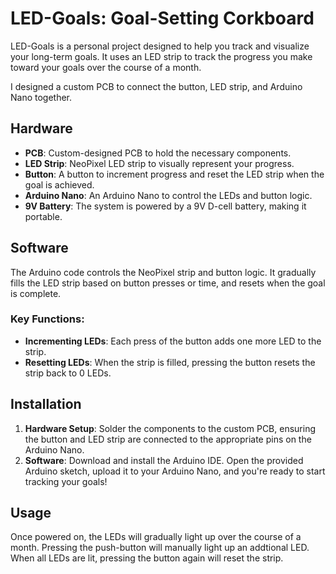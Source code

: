 # LED-Goals: Goal-Setting Corkboard

LED-Goals is a personal project designed to help you track and visualize your long-term goals. It uses an LED strip to track the progress you make toward your goals over the course of a month.

I designed a custom PCB to connect the button, LED strip, and Arduino Nano together.

## Hardware
- **PCB**: Custom-designed PCB to hold the necessary components.
- **LED Strip**: NeoPixel LED strip to visually represent your progress.
- **Button**: A button to increment progress and reset the LED strip when the goal is achieved.
- **Arduino Nano**: An Arduino Nano to control the LEDs and button logic.
- **9V Battery**: The system is powered by a 9V D-cell battery, making it portable.

## Software
The Arduino code controls the NeoPixel strip and button logic. It gradually fills the LED strip based on button presses or time, and resets when the goal is complete.

### Key Functions:
- **Incrementing LEDs**: Each press of the button adds one more LED to the strip.
- **Resetting LEDs**: When the strip is filled, pressing the button resets the strip back to 0 LEDs.

## Installation
1. **Hardware Setup**: Solder the components to the custom PCB, ensuring the button and LED strip are connected to the appropriate pins on the Arduino Nano.
2. **Software**: Download and install the Arduino IDE. Open the provided Arduino sketch, upload it to your Arduino Nano, and you're ready to start tracking your goals!

## Usage
Once powered on, the LEDs will gradually light up over the course of a month. Pressing the push-button will manually light up an addtional LED. When all LEDs are lit, pressing the button again will reset the strip.
